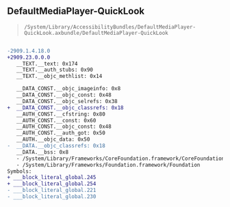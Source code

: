 ## DefaultMediaPlayer-QuickLook

> `/System/Library/AccessibilityBundles/DefaultMediaPlayer-QuickLook.axbundle/DefaultMediaPlayer-QuickLook`

```diff

-2909.1.4.18.0
+2909.23.0.0.0
   __TEXT.__text: 0x174
   __TEXT.__auth_stubs: 0x90
   __TEXT.__objc_methlist: 0x14

   __DATA_CONST.__objc_imageinfo: 0x8
   __DATA_CONST.__objc_const: 0x48
   __DATA_CONST.__objc_selrefs: 0x38
+  __DATA_CONST.__objc_classrefs: 0x18
   __AUTH_CONST.__cfstring: 0x80
   __AUTH_CONST.__const: 0x60
   __AUTH_CONST.__objc_const: 0x48
   __AUTH_CONST.__auth_got: 0x50
   __AUTH.__objc_data: 0x50
-  __DATA.__objc_classrefs: 0x18
   __DATA.__bss: 0x8
   - /System/Library/Frameworks/CoreFoundation.framework/CoreFoundation
   - /System/Library/Frameworks/Foundation.framework/Foundation
Symbols:
+ ___block_literal_global.245
+ ___block_literal_global.254
- ___block_literal_global.221
- ___block_literal_global.230

```
